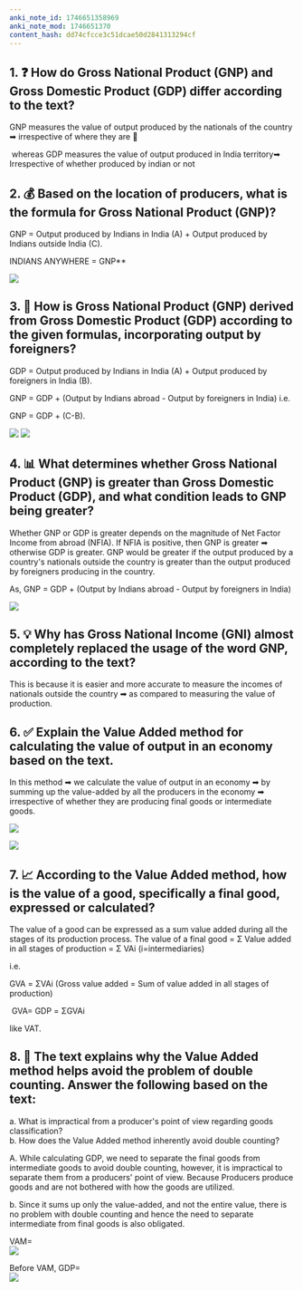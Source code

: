 ```yaml
---
anki_note_id: 1746651358969
anki_note_mod: 1746651370
content_hash: dd74cfcce3c51dcae50d2841313294cf
---
```


## 1. ❓ How do Gross National Product (GNP) and Gross Domestic Product (GDP) differ according to the text?

GNP measures the value of output produced by the nationals of the country ➡ irrespective of where they are 📌

 whereas GDP measures the value of output produced in India territory➡  Irrespective of whether produced by indian or not

## 2. 💰 Based on the location of producers, what is the formula for Gross National Product (GNP)?

GNP = Output produced by Indians in India (A) + Output produced by Indians outside India (C).

INDIANS ANYWHERE = GNP\*\*

![](paste-9623d2904868ac6f1ae633952c135783443d0187.jpg)

## 3. 🔄 How is Gross National Product (GNP) derived from Gross Domestic Product (GDP) according to the given formulas, incorporating output by foreigners?

GDP = Output produced by Indians in India (A) + Output produced by foreigners in India (B).

GNP = GDP + (Output by Indians abroad - Output by foreigners in India) i.e.

GNP = GDP + (C-B).

![](paste-cf9b42193b23276d6838dbe76b2b7ae1386ddc3a.jpg) ![](paste-9e84c4520c2824ed00517d34c46f7ef68ab0f0e5.jpg)

## 4. 📊 What determines whether Gross National Product (GNP) is greater than Gross Domestic Product (GDP), and what condition leads to GNP being greater?

Whether GNP or GDP is greater depends on the magnitude of Net Factor Income from abroad (NFIA). If NFIA is positive, then GNP is greater ➡ otherwise GDP is greater. GNP would be greater if the output produced by a country's nationals outside the country is greater than the output produced by foreigners producing in the country.

As, GNP = GDP + (Output by Indians abroad - Output by foreigners in India)

![](paste-807f63c85b58685a19a0eb3f94cd51435ef00ca6.jpg)

## 5. 💡 Why has Gross National Income (GNI) almost completely replaced the usage of the word GNP, according to the text?

This is because it is easier and more accurate to measure the incomes of nationals outside the country ➡ as compared to measuring the value of production.

## 6. ✅ Explain the Value Added method for calculating the value of output in an economy based on the text.

In this method ➡ we calculate the value of output in an economy ➡ by summing up the value-added by all the producers in the economy ➡ irrespective of whether they are producing final goods or intermediate goods.

![](paste-38dc0b101ca651e05666ffe3e512c3029d30cbd0.jpg)

![](slide_11.jpg)

## 7. 📈 According to the Value Added method, how is the value of a good, specifically a final good, expressed or calculated?

The value of a good can be expressed as a sum value added during all the stages of its production process. The value of a final good = Σ Value added in all stages of production = Σ VAi (i=intermediaries)

i.e.

GVA = ΣVAi (Gross value added = Sum of value added in all stages of production)

 GVA= GDP = ΣGVAi

like VAT.

## 8. 🎯 The text explains why the Value Added method helps avoid the problem of double counting. Answer the following based on the text:
  
a. What is impractical from a producer's point of view regarding goods classification?  
b. How does the Value Added method inherently avoid double counting?

A. While calculating GDP, we need to separate the final goods from intermediate goods to avoid double counting, however, it is impractical to separate them from a producers' point of view. Because Producers produce goods and are not bothered with how the goods are utilized.
  
b. Since it sums up only the value-added, and not the entire value, there is no problem with double counting and hence the need to separate intermediate from final goods is also obligated.

VAM=  
![](paste-a3ab5875eaf4ff215a0cb8235836584478fdaf97.jpg)

Before VAM, GDP=  
![](paste-ac44ff574652fd2052af37ff2522a437d2bbf44d.jpg)